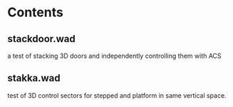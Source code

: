# Contents

## stackdoor.wad
a test of stacking 3D doors and independently controlling them with ACS

## stakka.wad
test of 3D control sectors for stepped and platform in same vertical space.
